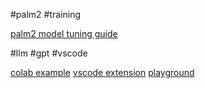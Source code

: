 
#palm2 #training

[palm2 model tuning guide](https://developers.generativeai.google/guide/model_tuning_guidance)


#llm #gpt #vscode

[colab example](https://colab.research.google.com/github/google/generative-ai-docs/blob/main/site/en/examples/text_calculator.ipynb)
[vscode extension](https://developers.generativeai.google/develop/sample-apps/pipet-code-agent)
[playground](https://makersuite.google.com/app/prompts/simple-summarizer)
